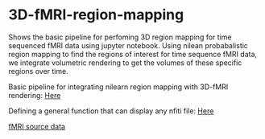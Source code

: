 # 3D-fMRI-region-mapping
Shows the basic pipeline for perfoming 3D region mapping for time sequenced fMRI data using jupyter notebook. Using nilean probabalistic region mapping to find the regions of interest for time sequence fMRI data, we integrate volumetric rendering to get the volumes of these specific regions over time.

Basic pipeline for integrating nilearn region mapping with 3D-fMRI rendering: 
[Here](https://colab.research.google.com/github/KappnKrunch/3D-fMRI-region-mapping/blob/main/3D_region_mapping_with_nilearn.ipynb "interactive link")

Defining a general function that can display any nfiti file:
[Here](https://githubtocolab.com/KappnKrunch/3D-fMRI-region-mapping/blob/main/General_3D_region_mapping_with_nilearn.ipynb "interactive link")

[fMRI source data](https://openneuro.org/datasets/ds004101/versions/1.0.1 "interactive link")

